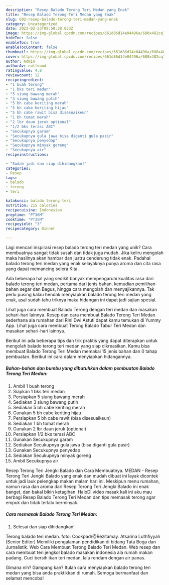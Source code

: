 ```yaml
---
description: "Resep Balado Terong Teri Medan yang Enak"
title: "Resep Balado Terong Teri Medan yang Enak"
slug: 602-resep-balado-terong-teri-medan-yang-enak
category: Uncategorized
date: 2023-02-23T09:58:38.033Z
image: https://img-global.cpcdn.com/recipes/661d86d14e04496a/680x482cq70/balado-terong-teri-medan-foto-resep-utama.jpg
hideToc: false
enableToc: true
enableTocContent: false
thumbnail: https://img-global.cpcdn.com/recipes/661d86d14e04496a/680x482cq70/balado-terong-teri-medan-foto-resep-utama.jpg
cover: https://img-global.cpcdn.com/recipes/661d86d14e04496a/680x482cq70/balado-terong-teri-medan-foto-resep-utama.jpg
author: Admin
authorAv: notfound
ratingvalue: 4.8
reviewcount: 12
recipeingredient:
- "1 buah terong"
- "1 bks teri medan"
- "5 siung bawang merah"
- "3 siung bawang putih"
- "5 bh cabe keriting merah"
- "5 bh cabe keriting hijau"
- "5 bh cabe rawit bisa disesuaikeun"
- "1 bh tomat merah"
- "2 lbr daun jeruk optional"
- "1/2 bks terasi ABC"
- "Secukupnya garam"
- "Secukupnya gula jawa bisa diganti gula pasir"
- "Secukupnya penyedap"
- "Secukupnya minyak goreng"
- "Secukupnya air"
recipeinstructions:

- "Sudah jadi dan siap dihidangkan!"
categories:
- Resep
tags:
- balado
- terong
- teri

katakunci: balado terong teri 
nutrition: 215 calories
recipecuisine: Indonesian
preptime: "PT36M"
cooktime: "PT35M"
recipeyield: "3"
recipecategory: Dinner

---
```





Lagi mencari inspirasi resep balado terong teri medan yang unik? Cara membuatnya sangat tidak susah dan tidak juga mudah. Jika keliru mengolah maka hasilnya akan hambar dan justru cenderung tidak enak. Padahal balado terong teri medan yang enak selayaknya punya aroma dan cita rasa yang dapat memancing selera Kita.





Ada beberapa hal yang sedikit banyak mempengaruhi kualitas rasa dari balado terong teri medan, pertama dari jenis bahan, kemudian pemilihan bahan segar dan Bagus, hingga cara mengolah dan menyajikannya. Tak perlu pusing kalau hendak menyiapkan balado terong teri medan yang enak,      asal sudah tahu triknya maka hidangan ini dapat jadi sajian spesial.














Lihat juga cara membuat Balado Terong dengan teri medan dan masakan sehari-hari lainnya. Resep dan cara membuat Balado Terong Teri Medan sederhana ala rumahan dari Rini Dwi Astuti dapat kamu temukan di Yummy App. Lihat juga cara membuat Terong Balado Tabur Teri Medan dan masakan sehari-hari lainnya.






Berikut ini ada beberapa tips dan trik praktis yang dapat diterapkan untuk mengolah balado terong teri medan yang siap dikreasikan. Kamu bisa membuat Balado Terong Teri Medan memakai 15 jenis bahan dan 0 tahap pembuatan. Berikut ini cara dalam menyiapkan hidangannya.

<!--inarticleads1-->

##### Bahan-bahan dan bumbu yang dibutuhkan dalam pembuatan Balado Terong Teri Medan:

1. Ambil 1 buah terong
1. Siapkan 1 bks teri medan
1. Persiapkan 5 siung bawang merah
1. Sediakan 3 siung bawang putih
1. Sediakan 5 bh cabe keriting merah
1. Gunakan 5 bh cabe keriting hijau
1. Persiapkan 5 bh cabe rawit (bisa disesuaikeun)
1. Sediakan 1 bh tomat merah
1. Gunakan 2 lbr daun jeruk (optional)
1. Persiapkan 1/2 bks terasi ABC
1. Gunakan Secukupnya garam
1. Sediakan Secukupnya gula jawa (bisa diganti gula pasir)
1. Gunakan Secukupnya penyedap
1. Sediakan Secukupnya minyak goreng
1. Ambil Secukupnya air


Resep Terong Teri Jengki Balado dan Cara Membuatnya. MEDAN - Resep Terong Teri Jengki Balado yang enak dan mudah dibuat ini layak dicontek untuk jadi lauk pelengkap makan malam hari ini. Meskipun menu rumahan, namun rasa dan aroma dari Resep Terong Teri Jengki Balado ini enak banget, dan bakal bikin ketagihan. HaloDi video masak kali ini aku mau berbagi Resep Balado Terong Teri Medan dan tips memasak terong agar empuk dan tidak terlalu berminyak. 

<!--inarticleads2-->

##### Cara memasak Balado Terong Teri Medan:


1. Selesai dan siap dihidangkan!

Terong balado teri medan. foto: Cookpad/@Rezitamay. Atsarina Luthfiyyah (Senior Editor) Memiliki pengalaman pendidikan di bidang Tata Boga dan Jurnalistik. Web Cara Membuat Terong Balado Teri Medan. Web resep dan cara membuat teri jengkol balado masakan indonesia ala rumah makan padang. Cuci bersih ikan teri medan, lalu rendam dengan air panas. 

Gimana nih? Gampang kan? Itulah cara menyiapkan balado terong teri medan yang bisa anda praktikkan di rumah. Semoga bermanfaat dan selamat mencoba!

